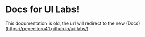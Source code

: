 # Docs for UI Labs!

This documentation is old, the url will redirect to the new (Docs)(https://pepeeltoro41.github.io/ui-labs/)
